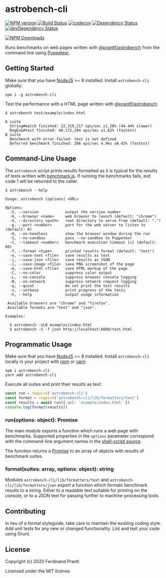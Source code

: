 # astrobench-cli
[![NPM version](https://badge.fury.io/js/astrobench-cli.png)](http://badge.fury.io/js/astrobench-cli)
[![Build Status](https://travis-ci.org/prantlf/astrobench-cli.png)](https://travis-ci.org/prantlf/astrobench-cli)
[![codecov](https://codecov.io/gh/prantlf/astrobench-cli/branch/master/graph/badge.svg)](https://codecov.io/gh/prantlf/astrobench-cli)
[![Dependency Status](https://david-dm.org/prantlf/astrobench-cli.svg)](https://david-dm.org/prantlf/astrobench-cli)
[![devDependency Status](https://david-dm.org/prantlf/astrobench-cli/dev-status.svg)](https://david-dm.org/prantlf/astrobench-cli#info=devDependencies)

[![NPM Downloads](https://nodei.co/npm/astrobench-cli.png?downloads=true&stars=true)](https://www.npmjs.com/package/astrobench-cli)

Runs benchmarks on web pages written with [@prantlf/astrobench] from the command line using [Puppeteer].

## Getting Started

Make sure that you have [NodeJS] >= 8 installed. Install `astrobench-cli` globally:

```
npm i -g astrobench-cli
```

Test the performance with a HTML page written with [@prantlf/astrobench]:

```
$ astrobench test/example/index.html

A suite
  String#match finished: 22,319,217 ops/sec ±1.28% (44.44% slower)
  RegExp#test finished: 40,172,294 ops/sec ±1.62% (fastest)
B suite
  Benchmark with error failed: text is not defined
  Deferred benchmark finished: 206 ops/sec 4.9ms ±0.42% (fastest)
```

## Command-Line Usage

The `astrobench` script prints results formatted as it is typical for the results of tests written with [benchmark.js]. If running the benchmarks fails, exit code 1 will be returned to the caller.

```
$ astrobench --help

Usage: astrobench [options] <URL>

Options:
  -V, --version            output the version number
  -b, --browser <name>     web browser to launch (default: "chrome")
  -d, --directory <path>   root directory to serve from (default: ".")
  -p, --port <number>      port for the web server to listen to (default: 0)
  -H, --no-headless        show the browser window during the run
  -S, --no-sandbox         pass --no-sandbox to Puppeteer
  -t, --timeout <number>   benchmark execution timeout [s] (default: 60)
  -f, --format <type>      printed results format (default: "text")
  -e, --save-text <file>   save results as text
  -j, --save-json <file>   save results as JSON
  -i, --save-image <file>  save PNG screenshot of the page
  -m, --save-html <file>   save HTML markup of the page
  -C, --no-color           suppress color output
  -L, --no-console         suppress browser console logging
  -N, --no-network         suppress network request logging
  -q, --quiet              do not print the test results
  -v, --verbose            print progress of the tests
  -h, --help               output usage information

 Available browsers are "chrome" and "firefox".
 Available formats are "text" and "json".

Examples:

  $ astrobench -vLN examples/index.html
  $ astrobench -S -f json http://localhost:8080/test.html
```

## Programmatic Usage

Make sure that you have [NodeJS] >= 8 installed. Install `astrobench-cli` locally in your project  with [npm] or [yarn]:

```
npm i astrobench-cli
yarn add astrobench-cli
```

Execute all suites and print their results as text:

```js
const run = require('astrobench-cli')
const format = require('astrobench-cli/lib/formatters/text')
const results = await run({ url: 'example/index.html' })
console.log(format(results))
```

### run(options: object): Promise

The main module exports a function which runs a web page with benchmarks. Supported properties in the `options` parameter correspond with the command-line argument names in the [shell-script source].

The function returns a [Promise] to an array of objects with results of benchmark suites.

### format(suites: array, options: object): string

Modules `astrobench-cli/lib/formatters/text` and `astrobench-cli/lib/formatters/json` export a function which formats benchmark results to a string. Either to a readable text suitable for printing on the console, or to a JSON text for passing further to machine-processing tools.

## Contributing

In lieu of a formal styleguide, take care to maintain the existing coding
style.  Add unit tests for any new or changed functionality. Lint and test
your code using Grunt.

## License

Copyright (c) 2020 Ferdinand Prantl

Licensed under the MIT license.

[@prantlf/astrobench]: http://prantlf.github.com/astrobench/
[benchmark.js]: https://benchmarkjs.com/
[Puppeteer]: https://pptr.dev/
[NodeJS]: http://nodejs.org/
[npm]: https://www.npmjs.org/
[yarn]: https://yarnpkg.com/
[shell-script source]: bin/astrobench
[Promise]: https://developer.mozilla.org/en-US/docs/Web/JavaScript/Reference/Global_Objects/Promise
